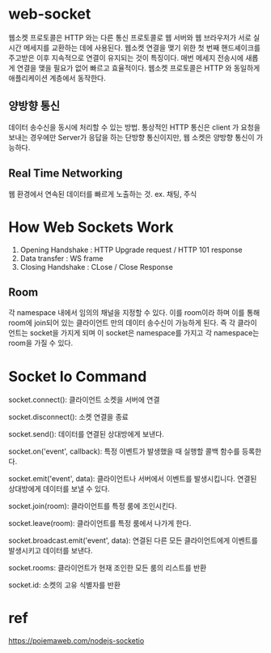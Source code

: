 # web-socket

웹소켓 프로토콜은 HTTP 와는 다른 통신 프로토콜로 웹 서버와 웹 브라우저가 서로 실시간 메세지를 교환하는 데에 사용된다.
웹소켓 연결을 맺기 위한 첫 번째 핸드셰이크를 주고받은 이후 지속적으로 연결이 유지되는 것이 특징이다.
매번 메세지 전송시에 새롭게 연결을 맺을 필요가 없어 빠르고 효율적이다.
웹소켓 프로토콜은 HTTP 와 동일하게 애플리케이션 계층에서 동작한다.

## 양방향 통신

데이터 송수신을 동시에 처리할 수 있는 방법.
통상적인 HTTP 통신은 client 가 요청을 보내는 경우에만 Server가 응답을 하는 단방향 통신이지만,
웹 소켓은 양방향 통신이 가능하다.

## Real Time Networking

웹 환경에서 연속된 데이터를 빠르게 노출하는 것.
ex. 채팅, 주식

# How Web Sockets Work

1. Opening Handshake : HTTP Upgrade request / HTTP 101 response
2. Data transfer : WS frame
3. Closing Handshake : CLose / Close Response

## Room

각 namespace 내에서 임의의 채널을 지정할 수 있다. 이를 room이라 하며 이를 통해 room에 join되어 있는 클라이언트 만의 데이터 송수신이 가능하게 된다.
즉 각 클라이언트는 socket을 가지게 되며 이 socket은 namespace를 가지고 각 namespace는 room을 가질 수 있다.

# Socket Io Command

socket.connect(): 클라이언트 소켓을 서버에 연결

socket.disconnect(): 소켓 연결을 종료

socket.send(): 데이터를 연결된 상대방에게 보낸다.

socket.on('event', callback): 특정 이벤트가 발생했을 때 실행할 콜백 함수를 등록한다.

socket.emit('event', data): 클라이언트나 서버에서 이벤트를 발생시킵니다. 연결된 상대방에게 데이터를 보낼 수 있다.

socket.join(room): 클라이언트를 특정 룸에 조인시킨다.

socket.leave(room): 클라이언트를 특정 룸에서 나가게 한다.

socket.broadcast.emit('event', data): 연결된 다른 모든 클라이언트에게 이벤트를 발생시키고 데이터를 보낸다.

socket.rooms: 클라이언트가 현재 조인한 모든 룸의 리스트를 반환

socket.id: 소켓의 고유 식별자를 반환

# ref

https://poiemaweb.com/nodejs-socketio

